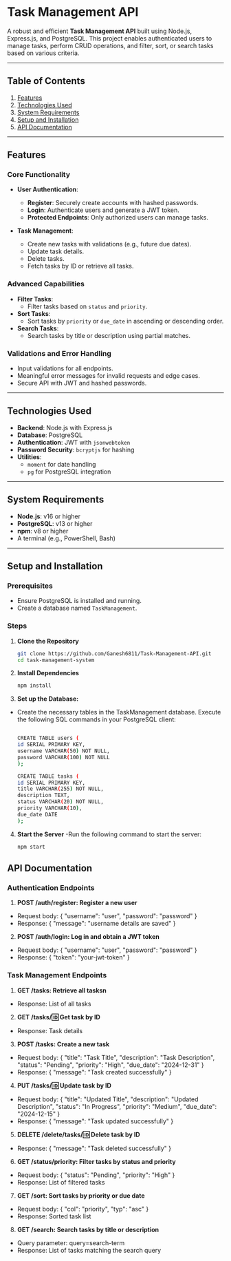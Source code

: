 # Task Management API

A robust and efficient **Task Management API** built using Node.js, Express.js, and PostgreSQL. This project enables authenticated users to manage tasks, perform CRUD operations, and filter, sort, or search tasks based on various criteria.

---

## Table of Contents
1. [Features](#features)
2. [Technologies Used](#technologies-used)
3. [System Requirements](#system-requirements)
4. [Setup and Installation](#setup-and-installation)
5. [API Documentation](#api-documentation)

---

## Features

### Core Functionality
- **User Authentication**:
  - **Register**: Securely create accounts with hashed passwords.
  - **Login**: Authenticate users and generate a JWT token.
  - **Protected Endpoints**: Only authorized users can manage tasks.
  
- **Task Management**:
  - Create new tasks with validations (e.g., future due dates).
  - Update task details.
  - Delete tasks.
  - Fetch tasks by ID or retrieve all tasks.

### Advanced Capabilities
- **Filter Tasks**:
  - Filter tasks based on `status` and `priority`.
- **Sort Tasks**:
  - Sort tasks by `priority` or `due_date` in ascending or descending order.
- **Search Tasks**:
  - Search tasks by title or description using partial matches.

### Validations and Error Handling
- Input validations for all endpoints.
- Meaningful error messages for invalid requests and edge cases.
- Secure API with JWT and hashed passwords.

---

## Technologies Used
- **Backend**: Node.js with Express.js
- **Database**: PostgreSQL
- **Authentication**: JWT with `jsonwebtoken`
- **Password Security**: `bcryptjs` for hashing
- **Utilities**: 
  - `moment` for date handling
  - `pg` for PostgreSQL integration

---

## System Requirements
- **Node.js**: v16 or higher
- **PostgreSQL**: v13 or higher
- **npm**: v8 or higher
- A terminal (e.g., PowerShell, Bash)

---

## Setup and Installation

### Prerequisites
- Ensure PostgreSQL is installed and running.
- Create a database named `TaskManagement`.

### Steps
1. **Clone the Repository**
   ```bash
   git clone https://github.com/Ganesh6811/Task-Management-API.git
   cd task-management-system

2. **Install Dependencies**
   ```bash
   npm install


3. **Set up the Database:**
  - Create the necessary tables in the TaskManagement database. Execute the following SQL commands in your PostgreSQL client:
    ```bash
    
    CREATE TABLE users (
    id SERIAL PRIMARY KEY,
    username VARCHAR(50) NOT NULL,
    password VARCHAR(100) NOT NULL
    );
    
    CREATE TABLE tasks (
    id SERIAL PRIMARY KEY,
    title VARCHAR(255) NOT NULL,
    description TEXT,
    status VARCHAR(20) NOT NULL,
    priority VARCHAR(10),
    due_date DATE
    );

4. **Start the Server**
   -Run the following command to start the server:
   ```bash
   npm start


## API Documentation
   ### Authentication Endpoints 

1. **POST /auth/register: Register a new user**
- Request body: { "username": "user", "password": "password" }
- Response: { "message": "username details are saved" }


2. **POST /auth/login: Log in and obtain a JWT token**
- Request body: { "username": "user", "password": "password" }
- Response: { "token": "your-jwt-token" }

### Task Management Endpoints
1. **GET /tasks: Retrieve all tasksn**
- Response: List of all tasks

  
2. **GET /tasks/:id: Get task by ID**
- Response: Task details

3. **POST /tasks: Create a new task**
- Request body: { "title": "Task Title", "description": "Task Description", "status": "Pending", "priority": "High", "due_date": "2024-12-31" }
- Response: { "message": "Task created successfully" }

4. **PUT /tasks/:id: Update task by ID**
- Request body: { "title": "Updated Title", "description": "Updated Description", "status": "In Progress", "priority": "Medium", "due_date": "2024-12-15" }
- Response: { "message": "Task updated successfully" }

5. **DELETE /delete/tasks/:id: Delete task by ID**
- Response: { "message": "Task deleted successfully" }

6. **GET /status/priority: Filter tasks by status and priority**
- Request body: { "status": "Pending", "priority": "High" }
- Response: List of filtered tasks

7. **GET /sort: Sort tasks by priority or due date**
- Request body: { "col": "priority", "typ": "asc" }
- Response: Sorted task list
  
8. **GET /search: Search tasks by title or description**
- Query parameter: query=search-term
- Response: List of tasks matching the search query



 

